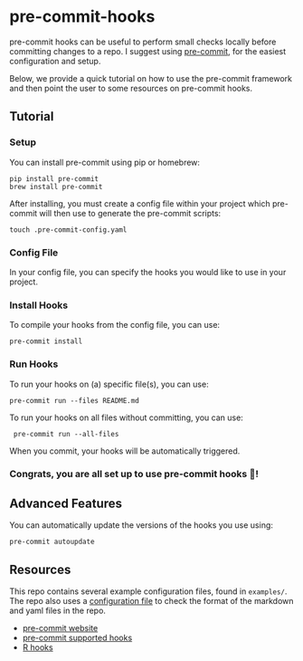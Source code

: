 # pre-commit-hooks

pre-commit hooks can be useful to perform small checks locally before committing
changes to a repo. I suggest using [pre-commit](https://pre-commit.com/), for
the easiest configuration and setup.

Below, we provide a quick tutorial on how to use the pre-commit framework and
then point the user to some resources on pre-commit hooks.

## Tutorial

### Setup

You can install pre-commit using pip or homebrew:

```shell
pip install pre-commit
brew install pre-commit
```

After installing, you must create a config file within your project which
pre-commit will then use to generate the pre-commit scripts:

```shell
touch .pre-commit-config.yaml
```

### Config File

In your config file, you can specify the hooks you would like to use in your project.

### Install Hooks

To compile your hooks from the config file, you can use:

```shell
pre-commit install
```

### Run Hooks

To run your hooks on (a) specific file(s), you can use:

```shell
pre-commit run --files README.md
```

To run your hooks on all files without committing, you can use:

```shell
 pre-commit run --all-files
```

When you commit, your hooks will be automatically triggered.

### Congrats, you are all set up to use pre-commit hooks :tada:!

## Advanced Features

You can automatically update the versions of the hooks you use using:

```shell
pre-commit autoupdate
```

## Resources

This repo contains several example configuration files, found in `examples/`.
The repo also uses a [configuration file]() to check the format of the markdown
and yaml files in the repo.

- [pre-commit website](https://pre-commit.com/)
- [pre-commit supported hooks](https://pre-commit.com/hooks.html)
- [R hooks](https://github.com/lorenzwalthert/precommit)
